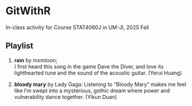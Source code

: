 # GitWithR
In-class activity for Course STAT4060J in UM-JI, 2025 Fall

## Playlist
1. **rain** by mxmtoon;  
I first heard this song in the game Dave the Diver, and love its lighthearted tune and the sound of the acoustic guitar. (Yerui Huang)

2. **bloody mary** by Lady Gaga:
Listening to “Bloody Mary” makes me feel like I’m swept into a mysterious, gothic dream where power and vulnerability dance together. (Yikun Duan)